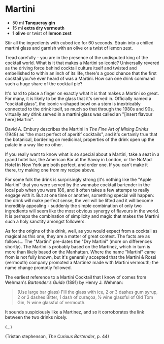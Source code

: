 # Martini

* 50 ml **Tanqueray gin**
* 15 ml **extra dry vermouth**
* 1 **olive** or twist of **lemon zest**

Stir all the ingredients with cubed ice for 60 seconds. Strain into a chilled martini glass and garnish with an olive or a twist of lemon zest.

Tread carefully - you are in the presence of the undisputed king of the cocktail world. What is it that makes a Martini so iconic? Universally revered as the driving force behind cocktail culture itself and twisted and embellished to within an inch of its life, there's a good chance that the first cocktail you've ever heard of was a Martini. How can one drink command such a huge share of the cocktail pie?

It's hard to place a finger on exactly what it is that makes a Martini so great. For many, it is likely to be the glass that it's served in. Officially named a "cocktail glass", the iconic v-shaped bowl on a stem is inextricably connected to the drink itself, so much so that through the 1980s and 90s, virtually any drink served in a martini glass was called an "[insert flavour here] Martini".

David A. Embury describes the Martini in *The Fine Art of Mixing Drinks* (1948) as "the most perfect of aperitif cocktails", and it's certainly true that the botanical, bordering on medicinal, properties of the drink open up the palate in a way like no other.

If you really want to know what is so special about a Martini, take a seat in a grand hotel bar, the American Bar at the Savoy in London, or the NoMad Hotel in New York are both perfect, and order one. If you can't make it there, try making one from my recipe above.

For some folk the drink is surprisingly strong (it's nothing like the "Apple Martini" that you were served by the wannabe cocktail bartender in the local pub when you were 18!), and it often takes a few attemps to really engage with it. But at one time or another, something special will happen: the drink will make perfect sense, the veil will be lifted and it will become incredibly appealing - suddenly the simple combination of only two ingredients will seem like the most obvious synergy of flavours in the world. It is perhaps the combination of simplicity and magic that makes the Martini such a holy sanctity amongst followers.

As for the origins of this drink, well, as you would expect from a cocktail as magical as this one, they are a matter of great contest. The facts are as follows... The "Martini" pre-dates the "Dry Martini" (more on differences shortly). The Martini is probably based on the Martinez, which in turn is more than likely based on the Manhattan. Where the name "Martini" came from is not fully known, but it's generally accepted that the Martini &amp; Rossi (vermouth) company promoted a Martinez made with Martini vermouth; the name change promptly followed.

The earliest reference to a Martini Cocktail that I know of comes from Wehman's *Bartender's Guide* (1891) by Henry J. Wehman:

> (Use large bar glass) Fill the glass with ice, 2 or 3 dashes gum syrup, 2 or 3 dashes Bitter, 1 dash of curaçoa, ½ wine glassful of Old Tom Gin, ½ wine glassful of vermouth.
  
It sounds suspiciously like a Martinez, and so it corroborates the link between the two drinks nicely.

(...)

(Tristan stephenson, *The Curious Bartender*, p. 44)
